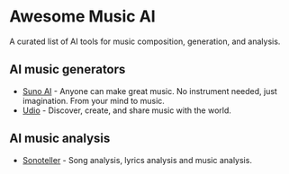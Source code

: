 # Awesome Music AI

A curated list of AI tools for music composition, generation, and analysis.

## AI music generators

- [Suno AI](https://www.suno.ai/) - Anyone can make great music. No instrument needed, just imagination. From your mind to music.
- [Udio](https://www.udio.com/) - Discover, create, and share music with the world.

## AI music analysis

- [Sonoteller](https://sonoteller.ai/) - Song analysis, lyrics analysis and music analysis.
  
